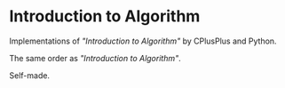 # Introduction to Algorithm
Implementations of *"Introduction to Algorithm"* by CPlusPlus and Python.

The same order as *"Introduction to Algorithm"*.

Self-made.
